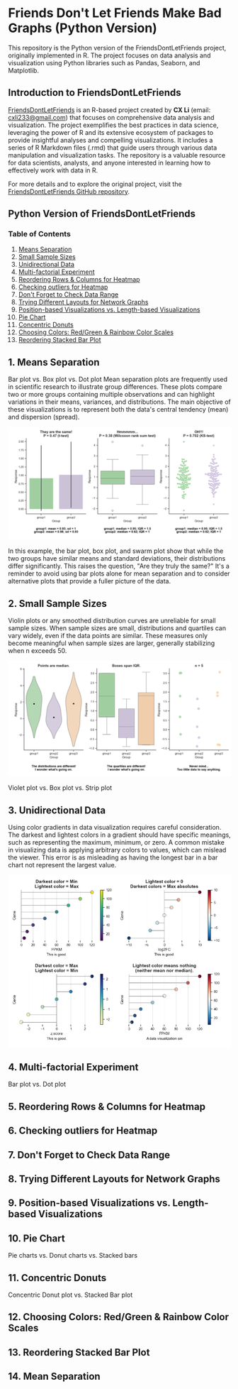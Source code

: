 # Friends Don't Let Friends Make Bad Graphs (Python Version)
This repository is the Python version of the FriendsDontLetFriends project, originally implemented in R. The project focuses on data analysis and visualization using Python libraries such as Pandas, Seaborn, and Matplotlib.

## Introduction to FriendsDontLetFriends

[FriendsDontLetFriends](https://github.com/cxli233/FriendsDontLetFriends) is an R-based project created by **CX Li** (email: cxli233@gmail.com) that focuses on comprehensive data analysis and visualization. The project exemplifies the best practices in data science, leveraging the power of R and its extensive ecosystem of packages to provide insightful analyses and compelling visualizations. It includes a series of R Markdown files (.rmd) that guide users through various data manipulation and visualization tasks. The repository is a valuable resource for data scientists, analysts, and anyone interested in learning how to effectively work with data in R.

For more details and to explore the original project, visit the [FriendsDontLetFriends GitHub repository](https://github.com/cxli233/FriendsDontLetFriends).

## Python Version of FriendsDontLetFriends

### Table of Contents
1. [Means Separation](https://github.com/dzhao2019/FriendsDontLetFriends-Python#1-means-separation)
2. [Small Sample Sizes](https://github.com/dzhao2019/FriendsDontLetFriends-Python#2-small-sample-sizes)
3. [Unidirectional Data](https://github.com/dzhao2019/FriendsDontLetFriends-Python#3-unidirectional-data)
4. [Multi-factorial Experiment](https://github.com/dzhao2019/FriendsDontLetFriends-Python#4-Multi-factorial-Experiment)
5. [Reordering Rows & Columns for Heatmap](https://github.com/dzhao2019/FriendsDontLetFriends-Python#5-Reordering-Rows-&-Columns-for-Heatmap)
6. [Checking outliers for Heatmap](https://github.com/dzhao2019/FriendsDontLetFriends-Python#6-Checking-outliers-for-Heatmap)
7. [Don't Forget to Check Data Range](https://github.com/dzhao2019/FriendsDontLetFriends-Python#7-Don't-Forget-to-Check-Data-Range)
8. [Trying Different Layouts for Network Graphs](https://github.com/dzhao2019/FriendsDontLetFriends-Python#8-Trying-Different-Layouts-for-Network-Graphs)
9. [Position-based Visualizations vs. Length-based Visualizations](https://github.com/dzhao2019/FriendsDontLetFriends-Python#9-Position-based-Visualizations-vs.-Length-based-Visualizations)
10. [Pie Chart](https://github.com/dzhao2019/FriendsDontLetFriends-Python#10-Pie-Chart)
11. [Concentric Donuts](https://github.com/dzhao2019/FriendsDontLetFriends-Python#11-Concentric-Donuts)
12. [Choosing Colors: Red/Green & Rainbow Color Scales](https://github.com/dzhao2019/FriendsDontLetFriends-Python#12-Choosing-Colors:-Red/Green-&-Rainbow-Color-Scales)
13. [Reordering Stacked Bar Plot](https://github.com/dzhao2019/FriendsDontLetFriends-Python#13-Reordering-Stacked-Bar-Plot)


## 1. Means Separation
Bar plot vs. Box plot vs. Dot plot
Mean separation plots are frequently used in scientific research to illustrate group differences. These plots compare two or more groups containing multiple observations and can highlight variations in their means, variances, and distributions. The main objective of these visualizations is to represent both the data's central tendency (mean) and dispersion (spread).

![No Bar Plots for Means Separation](https://github.com/dzhao2019/FriendsDontLetFriends-Python/blob/main/Results/01%20Bar_plots_for_means_separation.png) 

In this example, the bar plot, box plot, and swarm plot show that while the two groups have similar means and standard deviations, their distributions differ significantly. This raises the question, "Are they truly the same?" It's a reminder to avoid using bar plots alone for mean separation and to consider alternative plots that provide a fuller picture of the data.

## 2. Small Sample Sizes
Violin plots or any smoothed distribution curves are unreliable for small sample sizes. When sample sizes are small, distributions and quartiles can vary widely, even if the data points are similar. These measures only become meaningful when sample sizes are larger, generally stabilizing when n exceeds 50.

![Violin_plot_for_small_n](https://github.com/dzhao2019/FriendsDontLetFriends-Python/blob/main/Results/02%20Violin_plot_for_small_n.png)

Violet plot vs. Box plot vs. Strip plot

## 3. Unidirectional Data
Using color gradients in data visualization requires careful consideration. The darkest and lightest colors in a gradient should have specific meanings, such as representing the maximum, minimum, or zero. A common mistake in visualizing data is applying arbitrary colors to values, which can mislead the viewer. This error is as misleading as having the longest bar in a bar chart not represent the largest value.

![Divergent_gradient_for_unidirectional_data](https://github.com/dzhao2019/FriendsDontLetFriends-Python/blob/main/Results/03%20Divergent_gradient_for_unidirectional_data.png)

## 4. Multi-factorial Experiment
Bar plot vs. Dot plot

## 5. Reordering Rows & Columns for Heatmap


## 6. Checking outliers for Heatmap


## 7. Don't Forget to Check Data Range


## 8. Trying Different Layouts for Network Graphs


## 9. Position-based Visualizations vs. Length-based Visualizations


## 10. Pie Chart
Pie charts vs. Donut charts vs. Stacked bars

## 11. Concentric Donuts
Concentric Donut plot vs. Stacked Bar plot

## 12. Choosing Colors: Red/Green & Rainbow Color Scales


## 13. Reordering Stacked Bar Plot


## 14. Mean Separation



